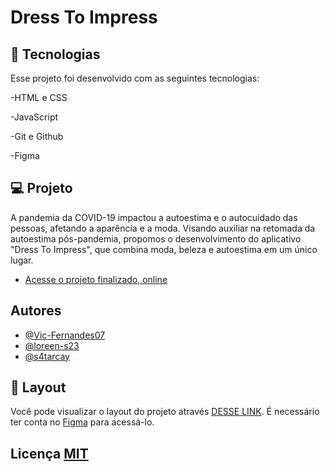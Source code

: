 # Dress To Impress 

## 🚀 Tecnologias
Esse projeto foi desenvolvido com as seguintes tecnologias:

-HTML e CSS 

-JavaScript 

-Git e Github

-Figma 

## 💻 Projeto 
A pandemia da COVID-19 impactou a autoestima e o autocuidado das pessoas, afetando a aparência e a moda. Visando auxiliar na retomada da autoestima pós-pandemia, propomos o desenvolvimento do aplicativo "Dress To Impress", que combina moda, beleza e autoestima em um único lugar. 
- [Acesse o projeto finalizado, online](https://github.com/Vic-Fernandes07/DressToImpress)

  
## Autores 
- [@Vic-Fernandes07](https://github.com/Vic-Fernandes07)
- [@loreen-s23](https://github.com/loreen-s23)
- [@s4tarcay](https://github.com/s4tarcay)


## 🔖 Layout
Você pode visualizar o layout do projeto através [DESSE LINK](https://www.figma.com/design/lzJjnps9kJA0Y7YXVs4s4E/Arquitetos-Da-Beleza?node-id=0-1&t=e7IGlqIoY3YqlbO9-0). É necessário ter conta no [Figma](https://figma.com) para acessá-lo. 

## Licença [MIT](https://choosealicense.com/licenses/mit/)


